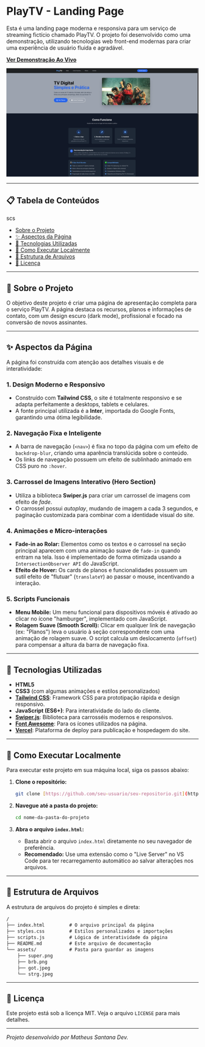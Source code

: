 # PlayTV - Landing Page

Esta é uma landing page moderna e responsiva para um serviço de streaming fictício chamado PlayTV. O projeto foi desenvolvido como uma demonstração, utilizando tecnologias web front-end modernas para criar uma experiência de usuário fluida e agradável.

**[Ver Demonstração Ao Vivo](playtv-57felmglj-zmats-projects.vercel.app)**

![Captura de tela da página PlayTV](./screenshot.png)

---

## 📋 Tabela de Conteúdos

scs

- [Sobre o Projeto](#-sobre-o-projeto)
- [✨ Aspectos da Página](#-aspectos-da-página)
- [🚀 Tecnologias Utilizadas](#-tecnologias-utilizadas)
- [🔧 Como Executar Localmente](#-como-executar-localmente)
- [📁 Estrutura de Arquivos](#-estrutura-de-arquivos)
- [📄 Licença](#-licença)

---

## 📖 Sobre o Projeto

O objetivo deste projeto é criar uma página de apresentação completa para o serviço PlayTV. A página destaca os recursos, planos e informações de contato, com um design escuro (dark mode), profissional e focado na conversão de novos assinantes.

---

## ✨ Aspectos da Página

A página foi construída com atenção aos detalhes visuais e de interatividade:

### 1. **Design Moderno e Responsivo**

- Construído com **Tailwind CSS**, o site é totalmente responsivo e se adapta perfeitamente a desktops, tablets e celulares.
- A fonte principal utilizada é a **Inter**, importada do Google Fonts, garantindo uma ótima legibilidade.

### 2. **Navegação Fixa e Inteligente**

- A barra de navegação (`<nav>`) é fixa no topo da página com um efeito de `backdrop-blur`, criando uma aparência translúcida sobre o conteúdo.
- Os links de navegação possuem um efeito de sublinhado animado em CSS puro no `:hover`.

### 3. **Carrossel de Imagens Interativo (Hero Section)**

- Utiliza a biblioteca **Swiper.js** para criar um carrossel de imagens com efeito de _fade_.
- O carrossel possui _autoplay_, mudando de imagem a cada 3 segundos, e paginação customizada para combinar com a identidade visual do site.

### 4. **Animações e Micro-interações**

- **Fade-in ao Rolar:** Elementos como os textos e o carrossel na seção principal aparecem com uma animação suave de `fade-in` quando entram na tela. Isso é implementado de forma otimizada usando a `IntersectionObserver API` do JavaScript.
- **Efeito de Hover:** Os cards de planos e funcionalidades possuem um sutil efeito de "flutuar" (`translateY`) ao passar o mouse, incentivando a interação.

### 5. **Scripts Funcionais**

- **Menu Mobile:** Um menu funcional para dispositivos móveis é ativado ao clicar no ícone "hamburger", implementado com JavaScript.
- **Rolagem Suave (Smooth Scroll):** Clicar em qualquer link de navegação (ex: "Planos") leva o usuário à seção correspondente com uma animação de rolagem suave. O script calcula um deslocamento (`offset`) para compensar a altura da barra de navegação fixa.

---

## 🚀 Tecnologias Utilizadas

- **HTML5**
- **CSS3** (com algumas animações e estilos personalizados)
- **[Tailwind CSS](https://tailwindcss.com/)**: Framework CSS para prototipação rápida e design responsivo.
- **JavaScript (ES6+)**: Para interatividade do lado do cliente.
- **[Swiper.js](https://swiperjs.com/)**: Biblioteca para carrosséis modernos e responsivos.
- **[Font Awesome](https://fontawesome.com/)**: Para os ícones utilizados na página.
- **[Vercel](https://vercel.com/)**: Plataforma de deploy para publicação e hospedagem do site.

---

## 🔧 Como Executar Localmente

Para executar este projeto em sua máquina local, siga os passos abaixo:

1.  **Clone o repositório:**

    ```bash
    git clone [https://github.com/seu-usuario/seu-repositorio.git](https://github.com/seu-usuario/seu-repositorio.git)
    ```

2.  **Navegue até a pasta do projeto:**

    ```bash
    cd nome-da-pasta-do-projeto
    ```

3.  **Abra o arquivo `index.html`:**
    - Basta abrir o arquivo `index.html` diretamente no seu navegador de preferência.
    - **Recomendado:** Use uma extensão como o "Live Server" no VS Code para ter recarregamento automático ao salvar alterações nos arquivos.

---

## 📁 Estrutura de Arquivos

A estrutura de arquivos do projeto é simples e direta:

```
/
├── index.html         # O arquivo principal da página
├── styles.css         # Estilos personalizados e importações
├── scripts.js         # Lógica de interatividade da página
├── README.md          # Este arquivo de documentação
└── assets/            # Pasta para guardar as imagens
    ├── super.png
    ├── brb.png
    ├── got.jpeg
    └── strg.jpeg
```

---

## 📄 Licença

Este projeto está sob a licença MIT. Veja o arquivo `LICENSE` para mais detalhes.

---

_Projeto desenvolvido por Matheus Santana Dev._
